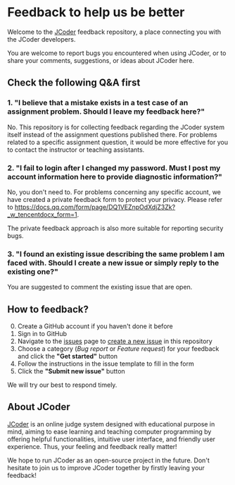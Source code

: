 # Feedback to help us be better

Welcome to the [JCoder](http://oj.sustech.xyz) feedback repository, a place connecting you with the JCoder developers.

You are welcome to report bugs you encountered when using JCoder, or to share your comments, suggestions, or ideas about JCoder here.

## Check the following Q&A first

### 1. "I believe that a mistake exists in a test case of an assignment problem. Should I leave my feedback here?"

No. This repository is for collecting feedback regarding the JCoder system itself instead of the assignment questions published there. For problems related to a specific assignment question, it would be more effective for you to contact the instructor or teaching assistants.

### 2. "I fail to login after I changed my password. Must I post my account information here to provide diagnostic information?"

No, you don't need to. For problems concerning any specific account, we have created a private feedback form to protect your privacy. Please refer to <https://docs.qq.com/form/page/DQ1VEZnpOdXdjZ3Zk?_w_tencentdocx_form=1>.

The private feedback approach is also more suitable for reporting security bugs.

### 3. "I found an existing issue describing the same problem I am faced with. Should I create a new issue or simply reply to the existing one?"

You are suggested to comment the existing issue that are open.

## How to feedback?

0. Create a GitHub account if you haven't done it before
1. Sign in to GitHub
2. Navigate to the [issues](https://github.com/JCoder-Pro/FeedBack/issues) page to [create a new issue](https://github.com/JCoder-Pro/FeedBack/issues/new/choose) in this repository
3. Choose a category (_Bug report_ or _Feature request_) for your feedback and click the **"Get started"** button
4. Follow the instructions in the issue template to fill in the form
5. Click the **"Submit new issue"** button

We will try our best to respond timely.

## About JCoder

[JCoder](http://oj.sustech.xyz) is an online judge system designed with educational purpose in mind, aiming to ease learning and teaching computer programming by offering helpful functionalities, intuitive user interface, and friendly user experience. Thus, your feeling and feedback really matter!

We hope to run JCoder as an open-source project in the future. Don't hesitate to join us to improve JCoder together by firstly leaving your feedback!
